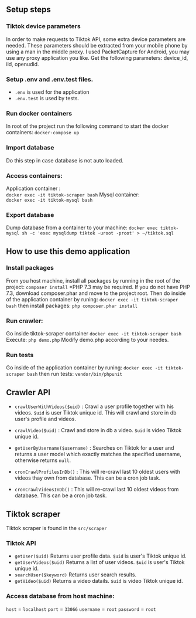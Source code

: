 ## Setup steps

### Tiktok device parameters
In order to make requests to Tiktok API, some extra device parameters are needed. These parameters should be extracted from your mobile phone by using a man in the middle proxy. I used PacketCapture for Android, you may use any proxy application you like. Get the following parameters: device_id, iid, openudid.

### Setup .env and .env.test files.
- `.env` is used for the application
- `.env.test` is used by tests.

### Run docker containers
In root of the project run the following command to start the docker containers:
`docker-compose up`

### Import database
Do this step in case database is not auto loaded.

### Access containers:
Application container :  
`docker exec -it tiktok-scraper bash`
Mysql container:  
`docker exec -it tiktok-mysql bash`

### Export database
Dump database from a container to your machine:
`docker exec tiktok-mysql sh -c 'exec mysqldump tiktok -uroot -proot' > ~/tiktok.sql`


## How to use this demo application

### Install packages
From you host machine, install all packages by running in the root of the project:
`composer install`
*PHP 7.3 may be required. If you do not have PHP 7.3, download composer.phar and move to the project root. 
Then do inside of the application container by runing:
`docker exec -it tiktok-scraper bash`
then install packages:
`php composer.phar install`

### Run crawler:
Go inside tiktok-scraper container
`docker exec -it tiktok-scraper bash`
Execute:
`php demo.php`
Modify demo.php according to your needes.


### Run tests
 Go inside of the application container by runing:
`docker exec -it tiktok-scraper bash`
then run tests:
`vendor/bin/phpunit`

## Crawler API
- `crawlUserWithVideos($uid)` : Crawl a user profile together with his videos. `$uid` is user Tiktok unique id. This will crawl and store in db user's profile and videos.
- `crawlVideo($uid)` : Crawl and store in db a video. `$uid` is video Tiktok unique id.

- `getUserByUsername($username)` : Searches on Tiktok for a user and returns a user model which exactly matches the specified username, otherwise returns `null`.

- `cronCrawlProfilesInDb()` : This will re-crawl last 10 oldest users with videos thay own from database. This can be a cron job task. 

- `cronCrawlVideosInDb()` : This will re-crawl last 10 oldest videos from database. This can be a cron job task.

## Tiktok scraper
Tiktok scraper is found in the `src/scraper`
### Tiktok API
- `getUser($uid)` Returns user profile data. `$uid` is user's Tiktok unique id.
- `getUserVideos($uid)` Returns a list of user videos. `$uid` is user's Tiktok unique id.
- `searchUser($keyword)` Returns user search results.
- `getVideo($uid)` Returns a video datails. `$uid` is video Tiktok unique id.

### Access database from host machine:
`host` = `localhost`
`port` = `33066`
`username` = `root`
`password` = `root`

